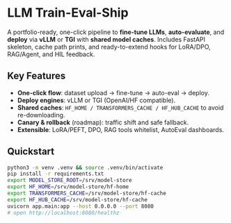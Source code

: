 # LLM Train-Eval-Ship

A portfolio-ready, one-click pipeline to **fine-tune LLMs**, **auto-evaluate**, and **deploy** via **vLLM** or **TGI** with **shared model caches**.
Includes FastAPI skeleton, cache path prints, and ready-to-extend hooks for LoRA/DPO, RAG/Agent, and HIL feedback.

## Key Features
- **One-click flow**: dataset upload → fine-tune → auto-eval → deploy.
- **Deploy engines**: vLLM or TGI (OpenAI/HF compatible).
- **Shared caches**: `HF_HOME / TRANSFORMERS_CACHE / HF_HUB_CACHE` to avoid re-downloading.
- **Canary & rollback** (roadmap): traffic shift and safe fallback.
- **Extensible**: LoRA/PEFT, DPO, RAG tools whitelist, AutoEval dashboards.

## Quickstart
```bash
python3 -m venv .venv && source .venv/bin/activate
pip install -r requirements.txt
export MODEL_STORE_ROOT=/srv/model-store
export HF_HOME=/srv/model-store/hf-home
export TRANSFORMERS_CACHE=/srv/model-store/hf-cache
export HF_HUB_CACHE=/srv/model-store/hf-cache
uvicorn app.main:app --host 0.0.0.0 --port 8080
# open http://localhost:8080/healthz
